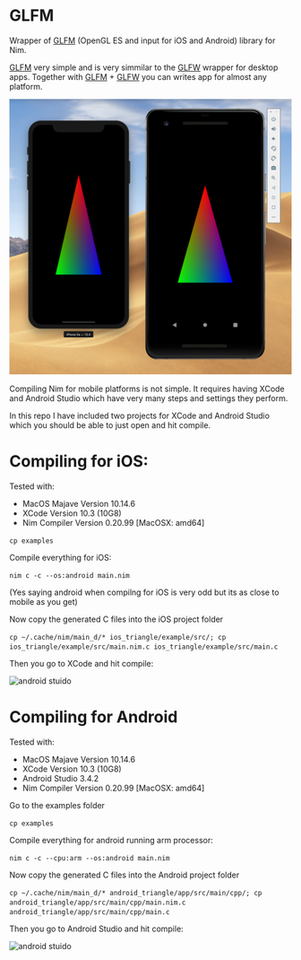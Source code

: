 # GLFM

Wrapper of [GLFM](https://github.com/brackeen/glfm) (OpenGL ES and input for iOS and Android) library for Nim.

[GLFM](https://github.com/brackeen/glfm) very simple and is very simmilar to the [GLFW](https://github.com/glfw/glfw) wrapper for desktop apps.
Together with [GLFM](https://github.com/brackeen/glfm) + [GLFW](https://github.com/glfw/glfw) you can writes app for almost any platform.

![example of what both apps look like](examples/screenshot.png)

Compiling Nim for mobile platforms is not simple. It requires having XCode and Android Studio which have very many steps and settings they perform.

In this repo I have included two projects for XCode and Android Studio which you should be able to just open and hit compile.

# Compiling for iOS:

Tested with:
  * MacOS Majave Version 10.14.6
  * XCode Version 10.3 (10G8)
  * Nim Compiler Version 0.20.99 [MacOSX: amd64]

```cp examples```

Compile everything for iOS:

```nim c -c --os:android main.nim```

(Yes saying android when compilng for iOS is very odd but its as close to mobile as you get)

Now copy the generated C files into the iOS project folder

```cp ~/.cache/nim/main_d/* ios_triangle/example/src/; cp ios_triangle/example/src/main.nim.c ios_triangle/example/src/main.c```

Then you go to XCode and hit compile:

![android stuido](examples/xcode.png)

# Compiling for Android

Tested with:
  * MacOS Majave Version 10.14.6
  * XCode Version 10.3 (10G8)
  * Android Studio 3.4.2
  * Nim Compiler Version 0.20.99 [MacOSX: amd64]

Go to the examples folder

```cp examples```

Compile everything for android running arm processor:

```nim c -c --cpu:arm --os:android main.nim```

Now copy the generated C files into the Android project folder

```cp ~/.cache/nim/main_d/* android_triangle/app/src/main/cpp/; cp android_triangle/app/src/main/cpp/main.nim.c android_triangle/app/src/main/cpp/main.c```

Then you go to Android Studio and hit compile:

![android stuido](examples/androidstudio.png)
